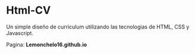 # Html-CV
Un simple diseño de curriculum utilizando las tecnologias de HTML, CSS y Javascript. 

Pagina: **Lemonchelo16.github.io**
